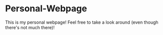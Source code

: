 # Personal-Webpage

This is my personal webpage! Feel free to take a look around (even though there's not much there)!
